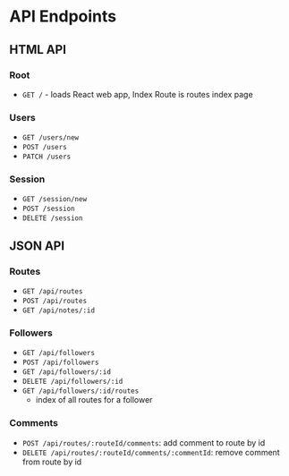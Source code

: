 # API Endpoints

## HTML API

### Root

- `GET /` - loads React web app, Index Route is routes index page

### Users

- `GET /users/new`
- `POST /users`
- `PATCH /users`

### Session

- `GET /session/new`
- `POST /session`
- `DELETE /session`

## JSON API

### Routes

- `GET /api/routes`
- `POST /api/routes`
- `GET /api/notes/:id`

### Followers

- `GET /api/followers`
- `POST /api/followers`
- `GET /api/followers/:id`
- `DELETE /api/followers/:id`
- `GET /api/followers/:id/routes`
  - index of all routes for a follower

### Comments

- `POST /api/routes/:routeId/comments`: add comment to route by id
- `DELETE /api/routes/:routeId/comments/:commentId`: remove comment from route by id
